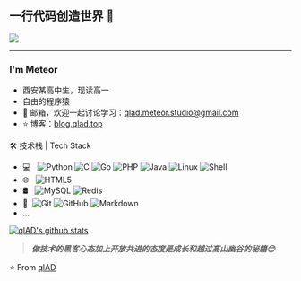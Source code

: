 ## 一行代码创造世界 👋

![](http://antzuhl.cn:4000/get/@qlAD.readme)

---

### I'm Meteor

- 西安某高中生，现读高一 
- 自由的程序猿
- 💬 邮箱，欢迎一起讨论学习：[qlad.meteor.studio@gmail.com](mailto:qlad.meteor.studio@gmail.com)
- ⭐ 博客：[blog.qlad.top](https://blog.qlad.top)



🛠 技术栈 | Tech Stack

- 💻 &#160; ![Python](https://img.shields.io/badge/python-3-blue)
![C](https://img.shields.io/badge/C-%E8%AF%AD%E8%A8%80-red)
![Go](https://img.shields.io/badge/Go-Lang-green)
![PHP](https://img.shields.io/badge/PHP-5-brightgreen)
![Java](https://img.shields.io/badge/-Java-333333?style=flat&logo=Java&logoColor=007396)
![Linux](https://img.shields.io/badge/-Linux-333333?style=flat&logo=Linux&logoColor=FCC624)
![Shell](https://img.shields.io/badge/Bash-Shell-lightgrey)
- 🌐 &#160; ![HTML5](https://img.shields.io/badge/-HTML5-333333?style=flat&logo=HTML5)
- 🛢 &#160; ![MySQL](https://img.shields.io/badge/-MySQL-333333?style=flat&logo=mysql)
![Redis](https://img.shields.io/badge/Redis-3-red)
- 🔧 &#160;![Git](https://img.shields.io/badge/-Git-333333?style=flat&logo=git)
![GitHub](https://img.shields.io/badge/-GitHub-333333?style=flat&logo=github)
![Markdown](https://img.shields.io/badge/-Markdown-333333?style=flat&logo=markdown)
- ...


[![qlAD's github stats](https://github-readme-stats.vercel.app/api?username=qlAD&show_icons=true&theme=dark)](https://github.com/anuraghazra/github-readme-stats)

> ***做技术的黑客心态加上开放共进的态度是成长和越过高山幽谷的秘籍😊***


⭐️ From [qlAD](https://qlad.top)
